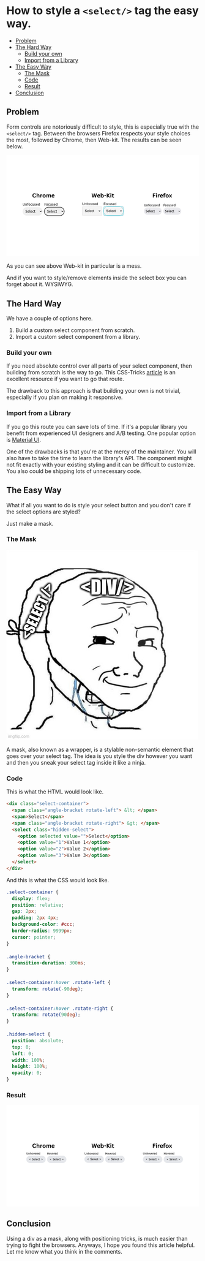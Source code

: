 # How to style a `<select/>` tag the easy way.

<!--toc:start-->

- [Problem](#problem)
- [The Hard Way](#the-hard-way)
  - [Build your own](#build-your-own)
  - [Import from a Library](#import-from-a-library)
- [The Easy Way](#the-easy-way)
  - [The Mask](#the-mask)
  - [Code](#code)
  - [Result](#result)
- [Conclusion](#conclusion)
<!--toc:end-->

## Problem

Form controls are notoriously difficult to style, this is especially true with the `<select/>` tag. Between the browsers Firefox respects your style choices the most, followed by Chrome, then Web-kit. The results can be seen below.

![problem demo](./problem-demo.png)

As you can see above Web-kit in particular is a mess.

And if you want to style/remove elements inside the select box you can forget about it. WYSIWYG.

## The Hard Way

We have a couple of options here.

1. Build a custom select component from scratch.
2. Import a custom select component from a library.

### Build your own

If you need absolute control over all parts of your select component, then building from scratch is the way to go. This CSS-Tricks [article](https://css-tricks.com/striking-a-balance-between-native-and-custom-select-elements/) is an excellent resource if you want to go that route.

The drawback to this approach is that building your own is not trivial, especially if you plan on making it responsive.

### Import from a Library

If you go this route you can save lots of time. If it's a popular library you benefit from experienced UI designers and A/B testing. One popular option is [Material UI](https://mui.com/material-ui/react-select/).

One of the drawbacks is that you're at the mercy of the maintainer. You will also have to take the time to learn the library's API. The component might not fit exactly with your existing styling and it can be difficult to customize. You also could be shipping lots of unnecessary code.

## The Easy Way

What if all you want to do is style your select button and you don't care if the select options are styled?

Just make a mask.

### The Mask

![mask meme](./mask-meme.jpg)

A mask, also known as a wrapper, is a stylable non-semantic element that goes over your select tag. The idea is you style the div however you want and then you sneak your select tag inside it like a ninja.

### Code

This is what the HTML would look like.

```html
<div class="select-container">
  <span class="angle-bracket rotate-left"> &lt; </span>
  <span>Select</span>
  <span class="angle-bracket rotate-right"> &gt; </span>
  <select class="hidden-select">
    <option selected value="">Select</option>
    <option value="1">Value 1</option>
    <option value="2">Value 2</option>
    <option value="3">Value 3</option>
  </select>
</div>
```

And this is what the CSS would look like.

```css
.select-container {
  display: flex;
  position: relative;
  gap: 2px;
  padding: 2px 4px;
  background-color: #ccc;
  border-radius: 9999px;
  cursor: pointer;
}

.angle-bracket {
  transition-duration: 300ms;
}

.select-container:hover .rotate-left {
  transform: rotate(-90deg);
}

.select-container:hover .rotate-right {
  transform: rotate(90deg);
}

.hidden-select {
  position: absolute;
  top: 0;
  left: 0;
  width: 100%;
  height: 100%;
  opacity: 0;
}
```

### Result

![solution demo](./solution-demo.png)

## Conclusion

Using a div as a mask, along with positioning tricks, is much easier than trying to fight the browsers. Anyways, I hope you found this article helpful. Let me know what you think in the comments.
